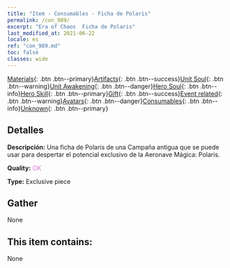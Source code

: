 ```yaml
---
title: "Item - Consumables - Ficha de Polaris"
permalink: /con_989/
excerpt: "Era of Chaos  Ficha de Polaris"
last_modified_at: 2021-06-22
locale: es
ref: "con_989.md"
toc: false
classes: wide
---
```

 [Materials](/ItemsES/){: .btn .btn--primary}[Artifacts](/ItemsES/Artifacts/){: .btn .btn--success}[Unit Soul](/ItemsES/UnitSoul/){: .btn .btn--warning}[Unit Awakening](/ItemsES/UnitAwakening/){: .btn .btn--danger}[Hero Soul](/ItemsES/HeroSoul/){: .btn .btn--info}[Hero Skill](/ItemsES/HeroSkill/){: .btn .btn--primary}[Gift](/ItemsES/Gift/){: .btn .btn--success}[Event related](/ItemsES/Events/){: .btn .btn--warning}[Avatars](/ItemsES/Avatars/){: .btn .btn--danger}[Consumables](/ItemsES/Consumables/){: .btn .btn--info}[Unknown](/ItemsES/Unknown/){: .btn .btn--primary}

## Detalles
 **Descripción:** Una ficha de Polaris de una Campaña antigua que se puede usar para despertar el potencial exclusivo de la Aeronave Mágica: Polaris.

 **Quality:** <span style="color: #DA70D6">OK</span>

 **Type:** Exclusive piece

## Gather

  None

## This item contains:

  None

